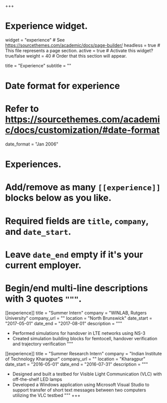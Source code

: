 +++
# Experience widget.
widget = "experience"  # See https://sourcethemes.com/academic/docs/page-builder/
headless = true  # This file represents a page section.
active = true  # Activate this widget? true/false
weight = 40  # Order that this section will appear.

title = "Experience"
subtitle = ""

# Date format for experience
#   Refer to https://sourcethemes.com/academic/docs/customization/#date-format
date_format = "Jan 2006"

# Experiences.
#   Add/remove as many `[[experience]]` blocks below as you like.
#   Required fields are `title`, `company`, and `date_start`.
#   Leave `date_end` empty if it's your current employer.
#   Begin/end multi-line descriptions with 3 quotes `"""`.
[[experience]]
  title = "Summer Intern"
  company = "WINLAB, Rutgers University"
  company_url = ""
  location = "North Brunswick"
  date_start = "2017-05-01"
  date_end = "2017-08-01"
  description = """
  * Performed simulations for handover in LTE networks using NS-3
  * Created simulation building blocks for femtocell, handover verification and trajectory verification
  """

[[experience]]
  title = "Summer Research Intern"
  company = "Indian Institute of Technology Kharagpur"
  company_url = ""
  location = "Kharagpur"
  date_start = "2016-05-01"
  date_end = "2016-07-31"
  description = """
  * Designed and built a testbed for Visible Light Communication (VLC) with off-the-shelf LED lamps
  * Developed a Windows application using Microsoft Visual Studio to support transfer of short text messages between two computers utilizing the VLC testbed
  """
+++
